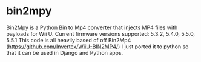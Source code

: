 # bin2mpy
Bin2Mpy is a Python Bin to Mp4 converter that injects MP4 files with payloads for Wii U. Current firmware versions supported: 5.3.2, 5.4.0, 5.5.0, 5.5.1
This code is all heavily based of off Bin2Mp4 (https://github.com/Invertex/WiiU-BIN2MP4/) I just ported it to python so that it can be used in Django and Python apps.
